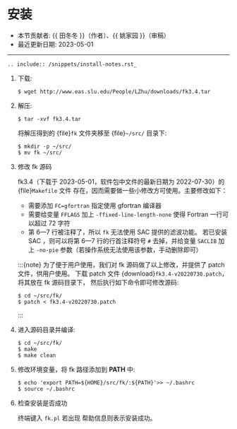 # 安装

- 本节贡献者: {{ 田冬冬 }}（作者）、{{ 姚家园 }}（审稿）
- 最近更新日期: 2023-05-01

---

```{eval-rst}
.. include:: /snippets/install-notes.rst_
```

1. 下载:

   ```
   $ wget http://www.eas.slu.edu/People/LZhu/downloads/fk3.4.tar
   ```

2. 解压:

   ```
   $ tar -xvf fk3.4.tar
   ```

   将解压得到的 {file}`fk` 文件夹移至 {file}`~/src/` 目录下:

   ```
   $ mkdir -p ~/src/
   $ mv fk ~/src/
   ```

3. 修改 fk 源码

   fk3.4（下载于 2023-05-01，软件包中文件的最新日期为 2022-07-30）的 {file}`Makefile` 文件
   存在，因而需要做一些小修改方可使用。主要修改如下：

   - 需要添加 `FC=gfortran` 指定使用 gfortran 编译器
   - 需要给变量 `FFLAGS` 加上 `-ffixed-line-length-none` 使得 Fortran 一行可以超过 72 字符
   - 第 6—7 行被注释了，所以 `fk` 无法使用 SAC 提供的滤波功能。
     若已安装 SAC ，则可以将第 6—7 行的行首注释符号 `#` 去掉，并给变量 `SACLIB`
     加上 `-no-pie` 参数（若操作系统无法使用该参数，手动删除即可）

   :::{note}
   为了便于用户使用，我们对 fk 源码做了以上修改，并提供了 patch 文件，供用户使用。
   下载 patch 文件 {download}`fk3.4-v20220730.patch`，将其放在 fk 源码目录下，
   然后执行如下命令即可修改源码:

   ```
   $ cd ~/src/fk/
   $ patch < fk3.4-v20220730.patch
   ```
   :::

4. 进入源码目录并编译:

   ```
   $ cd ~/src/fk/
   $ make
   $ make clean
   ```

5. 修改环境变量，将 fk 路径添加到 **PATH** 中:

   ```
   $ echo 'export PATH=${HOME}/src/fk/:${PATH}'>> ~/.bashrc
   $ source ~/.bashrc
   ```

6. 检查安装是否成功

   终端键入 `fk.pl` 若出现 帮助信息则表示安装成功。
